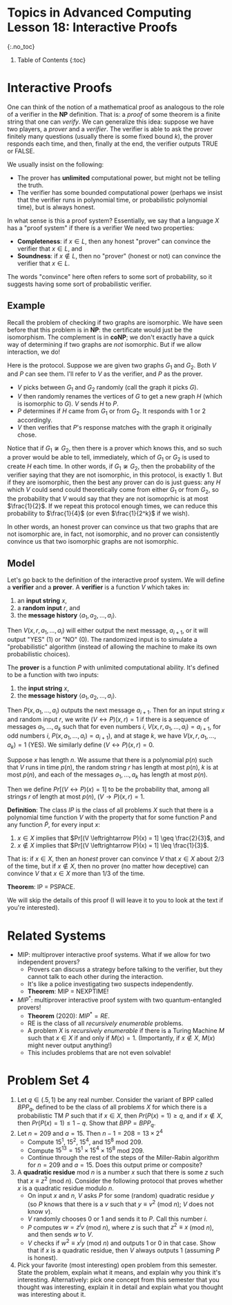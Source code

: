 # Topics in Advanced Computing Lesson 18: Interactive Proofs
{:.no_toc}

1. Table of Contents
{:toc}

# Interactive Proofs

One can think of the notion of a mathematical proof as analogous to the role of a verifier in the **NP** definition. That is: a *proof* of some theorem is a finite string that one can *verify*. We can generalize this idea: suppose we have two players, a *prover* and a *verifier*. The verifier is able to ask the prover finitely many questions (usually there is some fixed bound $k$), the prover responds each time, and then, finally at the end, the verifier outputs TRUE or FALSE.

We usually insist on the following:

* The prover has **unlimited** computational power, but might not be telling the truth.
* The verifier has some bounded computational power (perhaps we insist that the verifier runs in polynomial time, or probabilistic polynomial time), but is always honest.

In what sense is this a proof system? Essentially, we say that a language $X$ has a "proof system" if there is a verifier We need two properties:

* **Completeness**: if $x \in L$, then any honest "prover" can convince the verifier that $x \in L$, and
* **Soundness**: if $x \not \in L$, then no "prover" (honest or not) can convince the verifier that $x \in L$.

The words "convince" here often refers to some sort of probability, so it suggests having some sort of probabilistic verifier.

## Example

Recall the problem of checking if two graphs are isomorphic. We have seen before that this problem is in **NP**: the certificate would just be the isomorphism. The complement is in **coNP**; we don't exactly have a quick way of determining if two graphs are *not* isomorphic. But if we allow interaction, we do!

Here is the protocol. Suppose we are given two graphs $G_1$ and $G_2$. Both $V$ and $P$ can see them. I'll refer to $V$ as the verifier, and $P$ as the prover.

* $V$ picks between $G_1$ and $G_2$ randomly (call the graph it picks $G$).
* $V$ then randomly renames the vertices of $G$ to get a new graph $H$ (which is isomorphic to $G$). $V$ sends $H$ to $P$.
* $P$ determines if $H$ came from $G_1$ or from $G_2$. It responds with 1 or 2 accordingly.
* $V$ then verifies that $P$'s response matches with the graph it originally chose.

Notice that if $G_1 \not \cong G_2$, then there is a prover which knows this, and so such a prover would be able to tell, immediately, which of $G_1$ or $G_2$ is used to create $H$ each time. In other words, if $G_1 \not \cong G_2$, then the probability of the verifier saying that they are not isomorphic, in this protocol, is exactly 1. But if they are isomorphic, then the best any prover can do is just guess: any $H$ which $V$ could send could theoretically come from either $G_1$ or from $G_2$, so the probability that $V$ would say that they are not isomoprhic is at most $\frac{1}{2}$. If we repeat this protocol enough times, we can reduce this probability to $\frac{1}{4}$ (or even $\frac{1}{2^k}$ if we wish).

In other words, an honest prover can convince us that two graphs that are not isomorphic are, in fact, not isomorphic, and no prover can consistently convince us that two isomorphic graphs are not isomorphic.

## Model

Let's go back to the definition of the interactive proof system. We will define a **verifier** and a **prover**. A **verifier** is a function $V$ which takes in:

1. an **input string** $x$,
2. a **random input** $r$, and
3. the **message history** $\langle a_1, a_2, \ldots, a_i \rangle$.

Then $V(x, r, a_1, \ldots, a_i)$ will either output the next message, $a_{i+1}$, or it will output "YES" (1) or "NO" (0). The randomized input is to simulate a "probabilistic" algorithm (instead of allowing the machine to make its own probabilistic choices).

The **prover** is a function $P$ with unlimited computational ability. It's defined to be a function with two inputs:

1. the **input string** $x$,
2. the **message history** $\langle a_1, a_2, \ldots, a_i \rangle$.

Then $P(x, a_1, \ldots, a_i)$ outputs the next message $a_{i+1}$. Then for an input string $x$ and random input $r$, we write $(V \leftrightarrow P)(x, r) = 1$ if there is a sequence of messages $a_1, \ldots, a_k$ such that for even numbers $i$, $V(x, r, a_1, \ldots, a_i) = a_{i+1}$, for odd numbers $i$, $P(x, a_1, \dots, a_i) = a_{i+1})$, and at stage $k$, we have $V(x, r, a_1, \ldots, a_k) = 1$ (YES). We similarly define $(V \leftrightarrow P)(x, r) = 0$.

Suppose $x$ has length $n$. We assume that there is a polynomial $p(n)$ such that $V$ runs in time $p(n)$, the random string $r$ has length at most $p(n)$, $k$ is at most $p(n)$, and each of the messages $a_1, \ldots, a_k$ has length at most $p(n)$.

Then we define $Pr[(V \leftrightarrow P)(x) = 1]$ to be the probability that, among all strings $r$ of length at most $p(n)$, $(V \rightarrow P)(x, r) = 1$.

**Definition**: The class $IP$ is the class of all problems $X$ such that there is a polynomial time function $V$ with the property that for some function $P$ and any function $\tilde{P}$, for every input $x$:

1. $x \in X$ implies that $Pr[(V \leftrightarrow P)(x) = 1] \geq \frac{2}{3}$, and
2. $x \not \in X$ implies that $Pr[(V \leftrightarrow P)(x) = 1] \leq \frac{1}{3}$.

That is: if $x \in X$, then an *honest* prover can convince $V$ that $x \in X$ about 2/3 of the time, but if $x \not \in X$, then no prover (no matter how deceptive) can convince $V$ that $x \in X$ more than 1/3 of the time.

**Theorem**: IP = PSPACE.

We will skip the details of this proof (I will leave it to you to look at the text if you're interested).

# Related Systems

* MIP: multiprover interactive proof systems. What if we allow for two independent provers?
  * Provers can discuss a strategy before talking to the verifier, but they cannot talk to each other during the interaction.
  * It's like a police investigating two suspects independently.
  * **Theorem**: MIP = NEXPTIME!
* $MIP^*$: multiprover interactive proof system with two quantum-entangled provers!
  * **Theorem** (2020): $MIP^* = RE$.
  * RE is the class of all *recursively enumerable* problems.
  * A problem $X$ is *recursively enumerable* if there is a Turing Machine $M$ such that $x \in X$ if and only if $M(x) = 1$. (Importantly, if $x \not \in X$, $M(x)$ might never output anything!)
  * This includes problems that are not even solvable!

# Problem Set 4

1. Let $q \in (.5, 1)$ be any real number. Consider the variant of BPP called $BPP_q$, defined to be the class of all problems $X$ for which there is a probabilistic TM $P$ such that if $x \in X$, then $Pr(P(x) = 1) \geq q$, and if $x \not \in X$, then $Pr(P(x) = 1) \leq 1 - q$. Show that $BPP = BPP_q$.
2. Let $n = 209$ and $a = 15$. Then $n - 1 = 208 = 13 \times 2^4$
   * Compute $15^1$, $15^2$, $15^4$, and $15^8$ mod 209.
   * Compute $15^{13} = 15^1 \times 15^4 \times 15^8$ mod 209.
   * Continue through the rest of the steps of the Miller-Rabin algorithm for $n = 209$ and $a = 15$. Does this output prime or composite?
3. A **quadratic residue** mod $n$ is a number $x$ such that there is some $z$ such that $x \equiv z^2$ (mod $n$). Consider the following protocol that proves whether $x$ is a quadratic residue modulo $n$.
   * On input $x$ and $n$, $V$ asks $P$ for some (random) quadratic residue $y$ (so $P$ knows that there is a $v$ such that $y \equiv v^2$ (mod $n$); $V$ does not know $v$).
   * $V$ randomly chooses 0 or 1 and sends it to $P$. Call this number $i$.
   * $P$ computes $w = z^i v$ (mod $n$), where $z$ is such that $z^2 \equiv x$ (mod $n$), and then sends $w$ to $V$.
   * $V$ checks if $w^2 \equiv x^i y$ (mod $n$) and outputs 1 or 0 in that case.
Show that if $x$ is a quadratic residue, then $V$ always outputs 1 (assuming $P$ is honest).
4. Pick your favorite (most interesting) open problem from this semester. State the problem, explain what it means, and explain why you think it's interesting. Alternatively: pick one concept from this semester that you thought was interesting, explain it in detail and explain what you thought was interesting about it.
